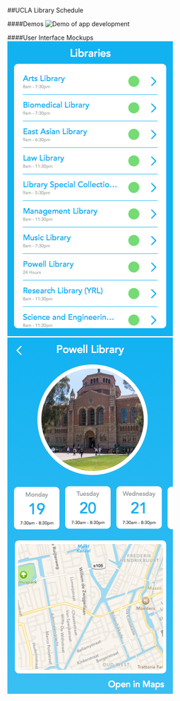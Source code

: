 ##UCLA Library Schedule

####Demos
![Demo of app development](./Demos/1.gif)


####User Interface Mockups
![User interfaces for displaying all libraries](./UI/LibraryList.png)
![User interfaces displaying library details](./UI/LibraryDisplay.png)
